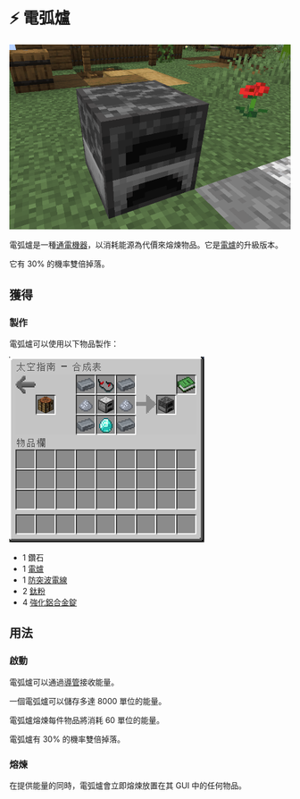 # ⚡ 電弧爐

![](<../.gitbook/assets/image (234).png>)

電弧爐是一種[通電機器](../space/energy-systems.md)，以消耗能源為代價來熔煉物品。它是[電爐](Electric-Furnace.md)的升級版本。

它有 30% 的機率雙倍掉落。

## 獲得

### 製作

電弧爐可以使用以下物品製作：

![](<../.gitbook/assets/image (214).png>)

* 1 鑽石
* 1 [電爐](Electric-Furnace.md)
* 1 [防突波電線](Surge-Proof-Wire.md)
* 2 [鈦粉](Titanium-Dust.md)
* 4 [強化鋁合金錠](reinforced-aluminium-alloy-ingot.md)

## 用法

### 啟動

電弧爐可以通過[導管](Conduit.md)接收能量。

一個電弧爐可以儲存多達 8000 單位的能量。

電弧爐熔煉每件物品將消耗 60 單位的能量。

電弧爐有 30% 的機率雙倍掉落。

### 熔煉

在提供能量的同時，電弧爐會立即熔煉放置在其 GUI 中的任何物品。
